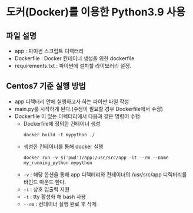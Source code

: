 # 도커(Docker)를 이용한 Python3.9 사용
 
## 파일 설명
- app : 파이썬 스크립트 디렉터리
- Dockerfile : Docker 컨테이너 생성을 위한 dockerfile
- requirements.txt : 파이썬에 설치할 라이브러리 설정.


## Centos7 기준 실행 방법

- app 디렉터리 안에 실행하고자 하는 파이썬 파일 작성 
- main.py를 시작하게 된다.(수정이 필요할 경우 Dockerfile에서 수정)
- Dockerfile 이 있는 디렉터리에서 다음과 같은 명령어 수행
  - Dockerfile에 정의한 컨테이너 생성
    ```
    docker build -t mypython ./
    ```
  - 생성한 컨테이너를 통해 docker 실행
    ```
    docker run -v $('pwd')/app:/usr/src/app -it --rm --name my_running_python mypython
    ```
  - `-v` : 해당 옵션을 통해 app 디렉터리와 컨테이너의 /usr/src/app 디렉터리를 바인드 마운드 한다.
  - `-i` : 상호 입출력 지원
  - `-t` : tty 활성화 해 bash 사용
  - `--rm` : 컨테이너 실행 완료 후 삭제